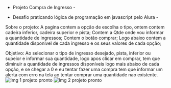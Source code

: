- Projeto Compra de Ingresso -

- Desafio praticando lógica de programação em javascript pelo Alura -

Sobre o projeto: A pagina contem a opção de escolha o tipo, ontem contem cadeira inferior, cadeira superior e pista; Contem a Qtde onde vou informar a quantidade de ingressos; Contem o botão comprar; Logo abaixo contem a quantidade disponivel de cada ingresso e os seus valores de cada opção; 

Objetivo: Ao selecionar o tipo de ingresso desejado, pista, inferior ou supeior e informar sua quantidade, logo apos clicar em comprar, tem que diminuir a quantidade de ingressos disponíveis logo mais abaixo de cada opção, e se chegar a 0 e eu tentar fazer uma compra tem que informar um alerta com erro na tela ao tentar comprar uma quantidade nao existente. 
![Img 1 projeto pronto](https://github.com/user-attachments/assets/ed4c7aa4-8016-4d60-9c5a-a75712ec4cae)
![Img 2 projeto pronto](https://github.com/user-attachments/assets/b715aba1-662d-4339-a49b-dc691711a2aa)
